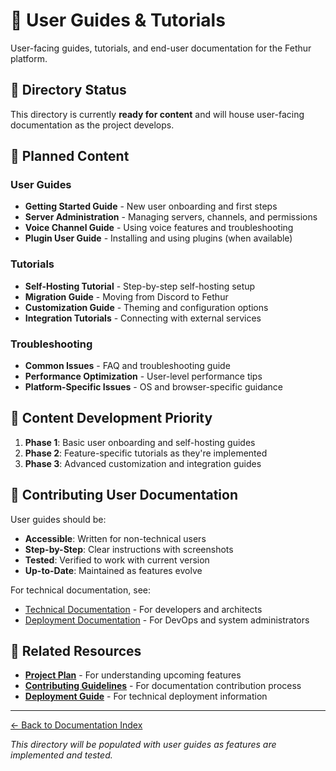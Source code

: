 # 📖 User Guides & Tutorials

User-facing guides, tutorials, and end-user documentation for the Fethur platform.

## 📂 Directory Status

This directory is currently **ready for content** and will house user-facing documentation as the project develops.

## 🎯 Planned Content

### User Guides
- **Getting Started Guide** - New user onboarding and first steps
- **Server Administration** - Managing servers, channels, and permissions
- **Voice Channel Guide** - Using voice features and troubleshooting
- **Plugin User Guide** - Installing and using plugins (when available)

### Tutorials
- **Self-Hosting Tutorial** - Step-by-step self-hosting setup
- **Migration Guide** - Moving from Discord to Fethur
- **Customization Guide** - Theming and configuration options
- **Integration Tutorials** - Connecting with external services

### Troubleshooting
- **Common Issues** - FAQ and troubleshooting guide
- **Performance Optimization** - User-level performance tips
- **Platform-Specific Issues** - OS and browser-specific guidance

## 🚀 Content Development Priority

1. **Phase 1**: Basic user onboarding and self-hosting guides
2. **Phase 2**: Feature-specific tutorials as they're implemented
3. **Phase 3**: Advanced customization and integration guides

## 📝 Contributing User Documentation

User guides should be:
- **Accessible**: Written for non-technical users
- **Step-by-Step**: Clear instructions with screenshots
- **Tested**: Verified to work with current version
- **Up-to-Date**: Maintained as features evolve

For technical documentation, see:
- [Technical Documentation](../technical/) - For developers and architects
- [Deployment Documentation](../deployment/) - For DevOps and system administrators

## 🔗 Related Resources

- **[Project Plan](../project-planning/PROJECT_PLAN.md)** - For understanding upcoming features
- **[Contributing Guidelines](../deployment/CONTRIBUTING.md)** - For documentation contribution process
- **[Deployment Guide](../deployment/DEPLOYMENT.md)** - For technical deployment information

---

[← Back to Documentation Index](../README.md)

*This directory will be populated with user guides as features are implemented and tested.*